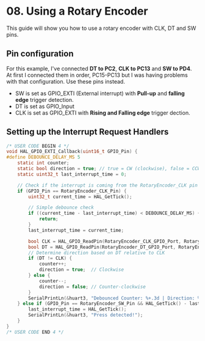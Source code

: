 # 08. Using a Rotary Encoder
This guide will show you how to use a rotary encoder with CLK, DT and SW pins.

## Pin configuration
For this example, I've connected **DT to PC2**, **CLK to PC13** and **SW to PD4**. At first I connected them in order, PC15-PC13 but I was having problems with that configuration. Use these pins instead.
- SW is set as GPIO_EXTI (External interrupt) with **Pull-up** and **falling edge** trigger detection.
- DT is set as GPIO_Input
- CLK is set as GPIO_EXTI with **Rising and Falling edge** trigger dection.

## Setting up the Interrupt Request Handlers
```c
/* USER CODE BEGIN 4 */
void HAL_GPIO_EXTI_Callback(uint16_t GPIO_Pin) {
#define DEBOUNCE_DELAY_MS 5
    static int counter;
    static bool direction = true; // true = CW (clockwise), false = CCW (counter-clockwise)
    static uint32_t last_interrupt_time = 0;

    // Check if the interrupt is coming from the RotaryEncoder_CLK pin
    if (GPIO_Pin == RotaryEncoder_CLK_Pin) {
        uint32_t current_time = HAL_GetTick();

        // Simple debounce check
        if ((current_time - last_interrupt_time) < DEBOUNCE_DELAY_MS) {
            return;
        }
        last_interrupt_time = current_time;

        bool CLK = HAL_GPIO_ReadPin(RotaryEncoder_CLK_GPIO_Port, RotaryEncoder_CLK_Pin);
        bool DT = HAL_GPIO_ReadPin(RotaryEncoder_DT_GPIO_Port, RotaryEncoder_DT_Pin);
        // Determine direction based on DT relative to CLK
        if (DT != CLK) {
            counter++;
            direction = true;  // Clockwise
        } else {
            counter--;
            direction = false; // Counter-clockwise
        }
        SerialPrintLn(&huart3, "Debounced Counter: %+.3d | Direction: %s", counter, direction ? " CW" : "CCW");
    } else if (GPIO_Pin == RotaryEncoder_SW_Pin && HAL_GetTick() - last_interrupt_time > DEBOUNCE_DELAY_MS) {
    	last_interrupt_time = HAL_GetTick();
    	SerialPrintLn(&huart3, "Press detected!");
    }
}
/* USER CODE END 4 */
```